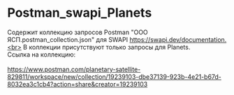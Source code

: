 # Postman_swapi_Planets
Содержит коллекцию запросов Postman "ООО ЯСП.postman_collection.json" для SWAPI https://swapi.dev/documentation.<br>
В коллекции присутствуют только запросы для Planets.<br>
Ссылка на коллекцию:<br>   
https://www.postman.com/planetary-satellite-829811/workspace/new/collection/19239103-dbe37139-923b-4e21-b67d-8032ea3c1cb4?action=share&creator=19239103
